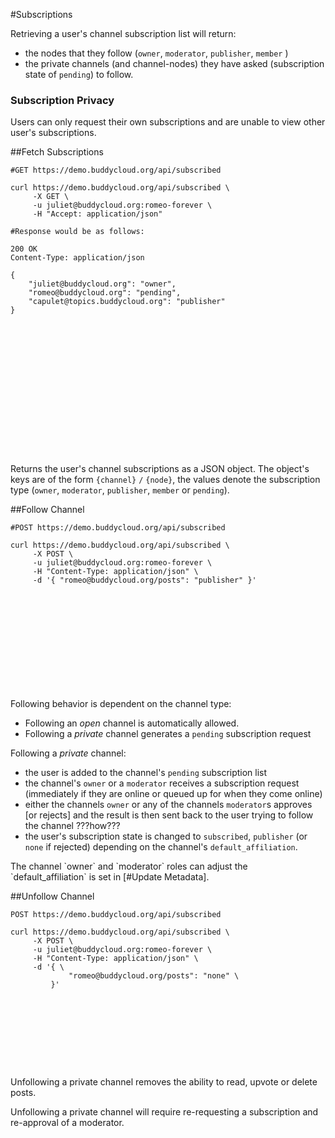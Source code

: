 #Subscriptions

Retrieving a user's channel subscription list will return:

* the nodes that they follow (`owner`, `moderator`, `publisher`, `member` )
* the private channels (and channel-nodes) they have asked (subscription state of `pending`) to follow.

### Subscription Privacy

Users can only request their own subscriptions and are unable to view other user's subscriptions.

##Fetch Subscriptions

```shell
#GET https://demo.buddycloud.org/api/subscribed

curl https://demo.buddycloud.org/api/subscribed \
     -X GET \
     -u juliet@buddycloud.org:romeo-forever \
     -H "Accept: application/json"

#Response would be as follows:

200 OK
Content-Type: application/json

{
    "juliet@buddycloud.org": "owner",
    "romeo@buddycloud.org": "pending",
    "capulet@topics.buddycloud.org": "publisher"
}
```

```javascript

















```

Returns the user's channel subscriptions as a JSON object. The object's keys are of the form `{channel}` `/` `{node}`, the values denote the subscription type (`owner`, `moderator`, `publisher`, `member` or `pending`).

##Follow Channel

```shell
#POST https://demo.buddycloud.org/api/subscribed

curl https://demo.buddycloud.org/api/subscribed \
     -X POST \
     -u juliet@buddycloud.org:romeo-forever \
     -H "Content-Type: application/json" \
     -d '{ "romeo@buddycloud.org/posts": "publisher" }'




```

```javascript










```
Following behavior is dependent on the channel type:

* Following an _open_ channel is automatically allowed.
* Following a _private_ channel generates a `pending` subscription request

Following a _private_ channel:

* the user is added to the channel's `pending` subscription list
* the channel's `owner` or a `moderator` receives a subscription request (immediately if they are online or queued up for when they come online)
* either the channels `owner` or any of the channels `moderator`s approves [or rejects] and the result is then sent back to the user trying to follow the channel ???how???
* the user's subscription state is changed to `subscribed`, `publisher` (or `none` if rejected) depending on the channel's `default_affiliation`. 

<aside>The channel `owner` and `moderator` roles can adjust the `default_affiliation` is set in [#Update Metadata].</aside>


##Unfollow Channel

```shell
POST https://demo.buddycloud.org/api/subscribed

curl https://demo.buddycloud.org/api/subscribed \
     -X POST \
     -u juliet@buddycloud.org:romeo-forever \
     -H "Content-Type: application/json" \
     -d '{ \
             "romeo@buddycloud.org/posts": "none" \
         }'

```

```javascript










```

Unfollowing a private channel removes the ability to read, upvote or delete posts. 

Unfollowing a private channel will require re-requesting a subscription and re-approval of a moderator. 
